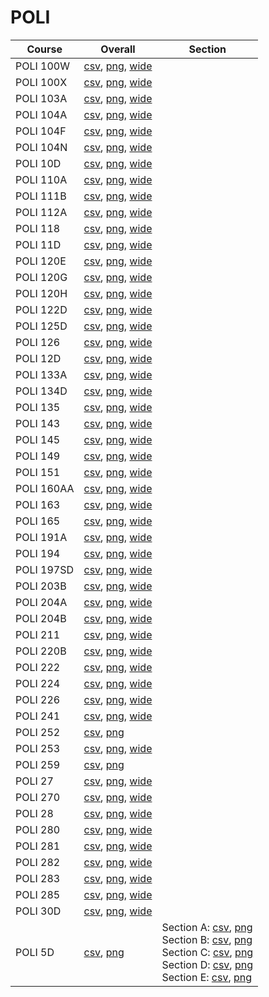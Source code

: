 # POLI

| Course | Overall | Section |
| ------ | ------- | ------- |
| POLI 100W | [csv](https://github.com/UCSD-Historical-Enrollment-Data/2023Fall/blob/main/overall/POLI%20100W.csv), [png](https://raw.githubusercontent.com/UCSD-Historical-Enrollment-Data/2023Fall/main/plot_overall/POLI%20100W.png), [wide](https://raw.githubusercontent.com/UCSD-Historical-Enrollment-Data/2023Fall/main/plot_overall_wide/POLI%20100W.png) |  |
| POLI 100X | [csv](https://github.com/UCSD-Historical-Enrollment-Data/2023Fall/blob/main/overall/POLI%20100X.csv), [png](https://raw.githubusercontent.com/UCSD-Historical-Enrollment-Data/2023Fall/main/plot_overall/POLI%20100X.png), [wide](https://raw.githubusercontent.com/UCSD-Historical-Enrollment-Data/2023Fall/main/plot_overall_wide/POLI%20100X.png) |  |
| POLI 103A | [csv](https://github.com/UCSD-Historical-Enrollment-Data/2023Fall/blob/main/overall/POLI%20103A.csv), [png](https://raw.githubusercontent.com/UCSD-Historical-Enrollment-Data/2023Fall/main/plot_overall/POLI%20103A.png), [wide](https://raw.githubusercontent.com/UCSD-Historical-Enrollment-Data/2023Fall/main/plot_overall_wide/POLI%20103A.png) |  |
| POLI 104A | [csv](https://github.com/UCSD-Historical-Enrollment-Data/2023Fall/blob/main/overall/POLI%20104A.csv), [png](https://raw.githubusercontent.com/UCSD-Historical-Enrollment-Data/2023Fall/main/plot_overall/POLI%20104A.png), [wide](https://raw.githubusercontent.com/UCSD-Historical-Enrollment-Data/2023Fall/main/plot_overall_wide/POLI%20104A.png) |  |
| POLI 104F | [csv](https://github.com/UCSD-Historical-Enrollment-Data/2023Fall/blob/main/overall/POLI%20104F.csv), [png](https://raw.githubusercontent.com/UCSD-Historical-Enrollment-Data/2023Fall/main/plot_overall/POLI%20104F.png), [wide](https://raw.githubusercontent.com/UCSD-Historical-Enrollment-Data/2023Fall/main/plot_overall_wide/POLI%20104F.png) |  |
| POLI 104N | [csv](https://github.com/UCSD-Historical-Enrollment-Data/2023Fall/blob/main/overall/POLI%20104N.csv), [png](https://raw.githubusercontent.com/UCSD-Historical-Enrollment-Data/2023Fall/main/plot_overall/POLI%20104N.png), [wide](https://raw.githubusercontent.com/UCSD-Historical-Enrollment-Data/2023Fall/main/plot_overall_wide/POLI%20104N.png) |  |
| POLI 10D | [csv](https://github.com/UCSD-Historical-Enrollment-Data/2023Fall/blob/main/overall/POLI%2010D.csv), [png](https://raw.githubusercontent.com/UCSD-Historical-Enrollment-Data/2023Fall/main/plot_overall/POLI%2010D.png), [wide](https://raw.githubusercontent.com/UCSD-Historical-Enrollment-Data/2023Fall/main/plot_overall_wide/POLI%2010D.png) |  |
| POLI 110A | [csv](https://github.com/UCSD-Historical-Enrollment-Data/2023Fall/blob/main/overall/POLI%20110A.csv), [png](https://raw.githubusercontent.com/UCSD-Historical-Enrollment-Data/2023Fall/main/plot_overall/POLI%20110A.png), [wide](https://raw.githubusercontent.com/UCSD-Historical-Enrollment-Data/2023Fall/main/plot_overall_wide/POLI%20110A.png) |  |
| POLI 111B | [csv](https://github.com/UCSD-Historical-Enrollment-Data/2023Fall/blob/main/overall/POLI%20111B.csv), [png](https://raw.githubusercontent.com/UCSD-Historical-Enrollment-Data/2023Fall/main/plot_overall/POLI%20111B.png), [wide](https://raw.githubusercontent.com/UCSD-Historical-Enrollment-Data/2023Fall/main/plot_overall_wide/POLI%20111B.png) |  |
| POLI 112A | [csv](https://github.com/UCSD-Historical-Enrollment-Data/2023Fall/blob/main/overall/POLI%20112A.csv), [png](https://raw.githubusercontent.com/UCSD-Historical-Enrollment-Data/2023Fall/main/plot_overall/POLI%20112A.png), [wide](https://raw.githubusercontent.com/UCSD-Historical-Enrollment-Data/2023Fall/main/plot_overall_wide/POLI%20112A.png) |  |
| POLI 118 | [csv](https://github.com/UCSD-Historical-Enrollment-Data/2023Fall/blob/main/overall/POLI%20118.csv), [png](https://raw.githubusercontent.com/UCSD-Historical-Enrollment-Data/2023Fall/main/plot_overall/POLI%20118.png), [wide](https://raw.githubusercontent.com/UCSD-Historical-Enrollment-Data/2023Fall/main/plot_overall_wide/POLI%20118.png) |  |
| POLI 11D | [csv](https://github.com/UCSD-Historical-Enrollment-Data/2023Fall/blob/main/overall/POLI%2011D.csv), [png](https://raw.githubusercontent.com/UCSD-Historical-Enrollment-Data/2023Fall/main/plot_overall/POLI%2011D.png), [wide](https://raw.githubusercontent.com/UCSD-Historical-Enrollment-Data/2023Fall/main/plot_overall_wide/POLI%2011D.png) |  |
| POLI 120E | [csv](https://github.com/UCSD-Historical-Enrollment-Data/2023Fall/blob/main/overall/POLI%20120E.csv), [png](https://raw.githubusercontent.com/UCSD-Historical-Enrollment-Data/2023Fall/main/plot_overall/POLI%20120E.png), [wide](https://raw.githubusercontent.com/UCSD-Historical-Enrollment-Data/2023Fall/main/plot_overall_wide/POLI%20120E.png) |  |
| POLI 120G | [csv](https://github.com/UCSD-Historical-Enrollment-Data/2023Fall/blob/main/overall/POLI%20120G.csv), [png](https://raw.githubusercontent.com/UCSD-Historical-Enrollment-Data/2023Fall/main/plot_overall/POLI%20120G.png), [wide](https://raw.githubusercontent.com/UCSD-Historical-Enrollment-Data/2023Fall/main/plot_overall_wide/POLI%20120G.png) |  |
| POLI 120H | [csv](https://github.com/UCSD-Historical-Enrollment-Data/2023Fall/blob/main/overall/POLI%20120H.csv), [png](https://raw.githubusercontent.com/UCSD-Historical-Enrollment-Data/2023Fall/main/plot_overall/POLI%20120H.png), [wide](https://raw.githubusercontent.com/UCSD-Historical-Enrollment-Data/2023Fall/main/plot_overall_wide/POLI%20120H.png) |  |
| POLI 122D | [csv](https://github.com/UCSD-Historical-Enrollment-Data/2023Fall/blob/main/overall/POLI%20122D.csv), [png](https://raw.githubusercontent.com/UCSD-Historical-Enrollment-Data/2023Fall/main/plot_overall/POLI%20122D.png), [wide](https://raw.githubusercontent.com/UCSD-Historical-Enrollment-Data/2023Fall/main/plot_overall_wide/POLI%20122D.png) |  |
| POLI 125D | [csv](https://github.com/UCSD-Historical-Enrollment-Data/2023Fall/blob/main/overall/POLI%20125D.csv), [png](https://raw.githubusercontent.com/UCSD-Historical-Enrollment-Data/2023Fall/main/plot_overall/POLI%20125D.png), [wide](https://raw.githubusercontent.com/UCSD-Historical-Enrollment-Data/2023Fall/main/plot_overall_wide/POLI%20125D.png) |  |
| POLI 126 | [csv](https://github.com/UCSD-Historical-Enrollment-Data/2023Fall/blob/main/overall/POLI%20126.csv), [png](https://raw.githubusercontent.com/UCSD-Historical-Enrollment-Data/2023Fall/main/plot_overall/POLI%20126.png), [wide](https://raw.githubusercontent.com/UCSD-Historical-Enrollment-Data/2023Fall/main/plot_overall_wide/POLI%20126.png) |  |
| POLI 12D | [csv](https://github.com/UCSD-Historical-Enrollment-Data/2023Fall/blob/main/overall/POLI%2012D.csv), [png](https://raw.githubusercontent.com/UCSD-Historical-Enrollment-Data/2023Fall/main/plot_overall/POLI%2012D.png), [wide](https://raw.githubusercontent.com/UCSD-Historical-Enrollment-Data/2023Fall/main/plot_overall_wide/POLI%2012D.png) |  |
| POLI 133A | [csv](https://github.com/UCSD-Historical-Enrollment-Data/2023Fall/blob/main/overall/POLI%20133A.csv), [png](https://raw.githubusercontent.com/UCSD-Historical-Enrollment-Data/2023Fall/main/plot_overall/POLI%20133A.png), [wide](https://raw.githubusercontent.com/UCSD-Historical-Enrollment-Data/2023Fall/main/plot_overall_wide/POLI%20133A.png) |  |
| POLI 134D | [csv](https://github.com/UCSD-Historical-Enrollment-Data/2023Fall/blob/main/overall/POLI%20134D.csv), [png](https://raw.githubusercontent.com/UCSD-Historical-Enrollment-Data/2023Fall/main/plot_overall/POLI%20134D.png), [wide](https://raw.githubusercontent.com/UCSD-Historical-Enrollment-Data/2023Fall/main/plot_overall_wide/POLI%20134D.png) |  |
| POLI 135 | [csv](https://github.com/UCSD-Historical-Enrollment-Data/2023Fall/blob/main/overall/POLI%20135.csv), [png](https://raw.githubusercontent.com/UCSD-Historical-Enrollment-Data/2023Fall/main/plot_overall/POLI%20135.png), [wide](https://raw.githubusercontent.com/UCSD-Historical-Enrollment-Data/2023Fall/main/plot_overall_wide/POLI%20135.png) |  |
| POLI 143 | [csv](https://github.com/UCSD-Historical-Enrollment-Data/2023Fall/blob/main/overall/POLI%20143.csv), [png](https://raw.githubusercontent.com/UCSD-Historical-Enrollment-Data/2023Fall/main/plot_overall/POLI%20143.png), [wide](https://raw.githubusercontent.com/UCSD-Historical-Enrollment-Data/2023Fall/main/plot_overall_wide/POLI%20143.png) |  |
| POLI 145 | [csv](https://github.com/UCSD-Historical-Enrollment-Data/2023Fall/blob/main/overall/POLI%20145.csv), [png](https://raw.githubusercontent.com/UCSD-Historical-Enrollment-Data/2023Fall/main/plot_overall/POLI%20145.png), [wide](https://raw.githubusercontent.com/UCSD-Historical-Enrollment-Data/2023Fall/main/plot_overall_wide/POLI%20145.png) |  |
| POLI 149 | [csv](https://github.com/UCSD-Historical-Enrollment-Data/2023Fall/blob/main/overall/POLI%20149.csv), [png](https://raw.githubusercontent.com/UCSD-Historical-Enrollment-Data/2023Fall/main/plot_overall/POLI%20149.png), [wide](https://raw.githubusercontent.com/UCSD-Historical-Enrollment-Data/2023Fall/main/plot_overall_wide/POLI%20149.png) |  |
| POLI 151 | [csv](https://github.com/UCSD-Historical-Enrollment-Data/2023Fall/blob/main/overall/POLI%20151.csv), [png](https://raw.githubusercontent.com/UCSD-Historical-Enrollment-Data/2023Fall/main/plot_overall/POLI%20151.png), [wide](https://raw.githubusercontent.com/UCSD-Historical-Enrollment-Data/2023Fall/main/plot_overall_wide/POLI%20151.png) |  |
| POLI 160AA | [csv](https://github.com/UCSD-Historical-Enrollment-Data/2023Fall/blob/main/overall/POLI%20160AA.csv), [png](https://raw.githubusercontent.com/UCSD-Historical-Enrollment-Data/2023Fall/main/plot_overall/POLI%20160AA.png), [wide](https://raw.githubusercontent.com/UCSD-Historical-Enrollment-Data/2023Fall/main/plot_overall_wide/POLI%20160AA.png) |  |
| POLI 163 | [csv](https://github.com/UCSD-Historical-Enrollment-Data/2023Fall/blob/main/overall/POLI%20163.csv), [png](https://raw.githubusercontent.com/UCSD-Historical-Enrollment-Data/2023Fall/main/plot_overall/POLI%20163.png), [wide](https://raw.githubusercontent.com/UCSD-Historical-Enrollment-Data/2023Fall/main/plot_overall_wide/POLI%20163.png) |  |
| POLI 165 | [csv](https://github.com/UCSD-Historical-Enrollment-Data/2023Fall/blob/main/overall/POLI%20165.csv), [png](https://raw.githubusercontent.com/UCSD-Historical-Enrollment-Data/2023Fall/main/plot_overall/POLI%20165.png), [wide](https://raw.githubusercontent.com/UCSD-Historical-Enrollment-Data/2023Fall/main/plot_overall_wide/POLI%20165.png) |  |
| POLI 191A | [csv](https://github.com/UCSD-Historical-Enrollment-Data/2023Fall/blob/main/overall/POLI%20191A.csv), [png](https://raw.githubusercontent.com/UCSD-Historical-Enrollment-Data/2023Fall/main/plot_overall/POLI%20191A.png), [wide](https://raw.githubusercontent.com/UCSD-Historical-Enrollment-Data/2023Fall/main/plot_overall_wide/POLI%20191A.png) |  |
| POLI 194 | [csv](https://github.com/UCSD-Historical-Enrollment-Data/2023Fall/blob/main/overall/POLI%20194.csv), [png](https://raw.githubusercontent.com/UCSD-Historical-Enrollment-Data/2023Fall/main/plot_overall/POLI%20194.png), [wide](https://raw.githubusercontent.com/UCSD-Historical-Enrollment-Data/2023Fall/main/plot_overall_wide/POLI%20194.png) |  |
| POLI 197SD | [csv](https://github.com/UCSD-Historical-Enrollment-Data/2023Fall/blob/main/overall/POLI%20197SD.csv), [png](https://raw.githubusercontent.com/UCSD-Historical-Enrollment-Data/2023Fall/main/plot_overall/POLI%20197SD.png), [wide](https://raw.githubusercontent.com/UCSD-Historical-Enrollment-Data/2023Fall/main/plot_overall_wide/POLI%20197SD.png) |  |
| POLI 203B | [csv](https://github.com/UCSD-Historical-Enrollment-Data/2023Fall/blob/main/overall/POLI%20203B.csv), [png](https://raw.githubusercontent.com/UCSD-Historical-Enrollment-Data/2023Fall/main/plot_overall/POLI%20203B.png), [wide](https://raw.githubusercontent.com/UCSD-Historical-Enrollment-Data/2023Fall/main/plot_overall_wide/POLI%20203B.png) |  |
| POLI 204A | [csv](https://github.com/UCSD-Historical-Enrollment-Data/2023Fall/blob/main/overall/POLI%20204A.csv), [png](https://raw.githubusercontent.com/UCSD-Historical-Enrollment-Data/2023Fall/main/plot_overall/POLI%20204A.png), [wide](https://raw.githubusercontent.com/UCSD-Historical-Enrollment-Data/2023Fall/main/plot_overall_wide/POLI%20204A.png) |  |
| POLI 204B | [csv](https://github.com/UCSD-Historical-Enrollment-Data/2023Fall/blob/main/overall/POLI%20204B.csv), [png](https://raw.githubusercontent.com/UCSD-Historical-Enrollment-Data/2023Fall/main/plot_overall/POLI%20204B.png), [wide](https://raw.githubusercontent.com/UCSD-Historical-Enrollment-Data/2023Fall/main/plot_overall_wide/POLI%20204B.png) |  |
| POLI 211 | [csv](https://github.com/UCSD-Historical-Enrollment-Data/2023Fall/blob/main/overall/POLI%20211.csv), [png](https://raw.githubusercontent.com/UCSD-Historical-Enrollment-Data/2023Fall/main/plot_overall/POLI%20211.png), [wide](https://raw.githubusercontent.com/UCSD-Historical-Enrollment-Data/2023Fall/main/plot_overall_wide/POLI%20211.png) |  |
| POLI 220B | [csv](https://github.com/UCSD-Historical-Enrollment-Data/2023Fall/blob/main/overall/POLI%20220B.csv), [png](https://raw.githubusercontent.com/UCSD-Historical-Enrollment-Data/2023Fall/main/plot_overall/POLI%20220B.png), [wide](https://raw.githubusercontent.com/UCSD-Historical-Enrollment-Data/2023Fall/main/plot_overall_wide/POLI%20220B.png) |  |
| POLI 222 | [csv](https://github.com/UCSD-Historical-Enrollment-Data/2023Fall/blob/main/overall/POLI%20222.csv), [png](https://raw.githubusercontent.com/UCSD-Historical-Enrollment-Data/2023Fall/main/plot_overall/POLI%20222.png), [wide](https://raw.githubusercontent.com/UCSD-Historical-Enrollment-Data/2023Fall/main/plot_overall_wide/POLI%20222.png) |  |
| POLI 224 | [csv](https://github.com/UCSD-Historical-Enrollment-Data/2023Fall/blob/main/overall/POLI%20224.csv), [png](https://raw.githubusercontent.com/UCSD-Historical-Enrollment-Data/2023Fall/main/plot_overall/POLI%20224.png), [wide](https://raw.githubusercontent.com/UCSD-Historical-Enrollment-Data/2023Fall/main/plot_overall_wide/POLI%20224.png) |  |
| POLI 226 | [csv](https://github.com/UCSD-Historical-Enrollment-Data/2023Fall/blob/main/overall/POLI%20226.csv), [png](https://raw.githubusercontent.com/UCSD-Historical-Enrollment-Data/2023Fall/main/plot_overall/POLI%20226.png), [wide](https://raw.githubusercontent.com/UCSD-Historical-Enrollment-Data/2023Fall/main/plot_overall_wide/POLI%20226.png) |  |
| POLI 241 | [csv](https://github.com/UCSD-Historical-Enrollment-Data/2023Fall/blob/main/overall/POLI%20241.csv), [png](https://raw.githubusercontent.com/UCSD-Historical-Enrollment-Data/2023Fall/main/plot_overall/POLI%20241.png), [wide](https://raw.githubusercontent.com/UCSD-Historical-Enrollment-Data/2023Fall/main/plot_overall_wide/POLI%20241.png) |  |
| POLI 252 | [csv](https://github.com/UCSD-Historical-Enrollment-Data/2023Fall/blob/main/overall/POLI%20252.csv), [png](https://raw.githubusercontent.com/UCSD-Historical-Enrollment-Data/2023Fall/main/plot_overall/POLI%20252.png) |  |
| POLI 253 | [csv](https://github.com/UCSD-Historical-Enrollment-Data/2023Fall/blob/main/overall/POLI%20253.csv), [png](https://raw.githubusercontent.com/UCSD-Historical-Enrollment-Data/2023Fall/main/plot_overall/POLI%20253.png), [wide](https://raw.githubusercontent.com/UCSD-Historical-Enrollment-Data/2023Fall/main/plot_overall_wide/POLI%20253.png) |  |
| POLI 259 | [csv](https://github.com/UCSD-Historical-Enrollment-Data/2023Fall/blob/main/overall/POLI%20259.csv), [png](https://raw.githubusercontent.com/UCSD-Historical-Enrollment-Data/2023Fall/main/plot_overall/POLI%20259.png) |  |
| POLI 27 | [csv](https://github.com/UCSD-Historical-Enrollment-Data/2023Fall/blob/main/overall/POLI%2027.csv), [png](https://raw.githubusercontent.com/UCSD-Historical-Enrollment-Data/2023Fall/main/plot_overall/POLI%2027.png), [wide](https://raw.githubusercontent.com/UCSD-Historical-Enrollment-Data/2023Fall/main/plot_overall_wide/POLI%2027.png) |  |
| POLI 270 | [csv](https://github.com/UCSD-Historical-Enrollment-Data/2023Fall/blob/main/overall/POLI%20270.csv), [png](https://raw.githubusercontent.com/UCSD-Historical-Enrollment-Data/2023Fall/main/plot_overall/POLI%20270.png), [wide](https://raw.githubusercontent.com/UCSD-Historical-Enrollment-Data/2023Fall/main/plot_overall_wide/POLI%20270.png) |  |
| POLI 28 | [csv](https://github.com/UCSD-Historical-Enrollment-Data/2023Fall/blob/main/overall/POLI%2028.csv), [png](https://raw.githubusercontent.com/UCSD-Historical-Enrollment-Data/2023Fall/main/plot_overall/POLI%2028.png), [wide](https://raw.githubusercontent.com/UCSD-Historical-Enrollment-Data/2023Fall/main/plot_overall_wide/POLI%2028.png) |  |
| POLI 280 | [csv](https://github.com/UCSD-Historical-Enrollment-Data/2023Fall/blob/main/overall/POLI%20280.csv), [png](https://raw.githubusercontent.com/UCSD-Historical-Enrollment-Data/2023Fall/main/plot_overall/POLI%20280.png), [wide](https://raw.githubusercontent.com/UCSD-Historical-Enrollment-Data/2023Fall/main/plot_overall_wide/POLI%20280.png) |  |
| POLI 281 | [csv](https://github.com/UCSD-Historical-Enrollment-Data/2023Fall/blob/main/overall/POLI%20281.csv), [png](https://raw.githubusercontent.com/UCSD-Historical-Enrollment-Data/2023Fall/main/plot_overall/POLI%20281.png), [wide](https://raw.githubusercontent.com/UCSD-Historical-Enrollment-Data/2023Fall/main/plot_overall_wide/POLI%20281.png) |  |
| POLI 282 | [csv](https://github.com/UCSD-Historical-Enrollment-Data/2023Fall/blob/main/overall/POLI%20282.csv), [png](https://raw.githubusercontent.com/UCSD-Historical-Enrollment-Data/2023Fall/main/plot_overall/POLI%20282.png), [wide](https://raw.githubusercontent.com/UCSD-Historical-Enrollment-Data/2023Fall/main/plot_overall_wide/POLI%20282.png) |  |
| POLI 283 | [csv](https://github.com/UCSD-Historical-Enrollment-Data/2023Fall/blob/main/overall/POLI%20283.csv), [png](https://raw.githubusercontent.com/UCSD-Historical-Enrollment-Data/2023Fall/main/plot_overall/POLI%20283.png), [wide](https://raw.githubusercontent.com/UCSD-Historical-Enrollment-Data/2023Fall/main/plot_overall_wide/POLI%20283.png) |  |
| POLI 285 | [csv](https://github.com/UCSD-Historical-Enrollment-Data/2023Fall/blob/main/overall/POLI%20285.csv), [png](https://raw.githubusercontent.com/UCSD-Historical-Enrollment-Data/2023Fall/main/plot_overall/POLI%20285.png), [wide](https://raw.githubusercontent.com/UCSD-Historical-Enrollment-Data/2023Fall/main/plot_overall_wide/POLI%20285.png) |  |
| POLI 30D | [csv](https://github.com/UCSD-Historical-Enrollment-Data/2023Fall/blob/main/overall/POLI%2030D.csv), [png](https://raw.githubusercontent.com/UCSD-Historical-Enrollment-Data/2023Fall/main/plot_overall/POLI%2030D.png), [wide](https://raw.githubusercontent.com/UCSD-Historical-Enrollment-Data/2023Fall/main/plot_overall_wide/POLI%2030D.png) |  |
| POLI 5D | [csv](https://github.com/UCSD-Historical-Enrollment-Data/2023Fall/blob/main/overall/POLI%205D.csv), [png](https://raw.githubusercontent.com/UCSD-Historical-Enrollment-Data/2023Fall/main/plot_overall/POLI%205D.png) | Section A: [csv](https://github.com/UCSD-Historical-Enrollment-Data/2023Fall/blob/main/section/POLI%205D_A.csv), [png](https://raw.githubusercontent.com/UCSD-Historical-Enrollment-Data/2023Fall/main/plot_section/POLI%205D_A.png)<br>Section B: [csv](https://github.com/UCSD-Historical-Enrollment-Data/2023Fall/blob/main/section/POLI%205D_B.csv), [png](https://raw.githubusercontent.com/UCSD-Historical-Enrollment-Data/2023Fall/main/plot_section/POLI%205D_B.png)<br>Section C: [csv](https://github.com/UCSD-Historical-Enrollment-Data/2023Fall/blob/main/section/POLI%205D_C.csv), [png](https://raw.githubusercontent.com/UCSD-Historical-Enrollment-Data/2023Fall/main/plot_section/POLI%205D_C.png)<br>Section D: [csv](https://github.com/UCSD-Historical-Enrollment-Data/2023Fall/blob/main/section/POLI%205D_D.csv), [png](https://raw.githubusercontent.com/UCSD-Historical-Enrollment-Data/2023Fall/main/plot_section/POLI%205D_D.png)<br>Section E: [csv](https://github.com/UCSD-Historical-Enrollment-Data/2023Fall/blob/main/section/POLI%205D_E.csv), [png](https://raw.githubusercontent.com/UCSD-Historical-Enrollment-Data/2023Fall/main/plot_section/POLI%205D_E.png) |
